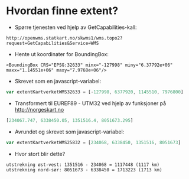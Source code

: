 # Hvordan finne extent?

- Spørre tjenesten ved hjelp av GetCapabilities-kall:
```http
http://openwms.statkart.no/skwms1/wms.topo2?request=GetCapabilities&Service=WMS
```

- Hente ut koordinater for BoundingBox:
```markup
<BoundingBox CRS="EPSG:32633" minx="-127998" miny="6.37792e+06" maxx="1.14551e+06" maxy="7.9768e+06"/>
```


- Skrevet som en javascript-variabel:
```javascript
var extentKartverketWMS32633 = [-127998, 6377920, 1145510, 7976800]
```

- Transformert til EUREF89 - UTM32 ved hjelp av funksjoner på http://norgeskart.no
```javascript
[234067.747, 6338450.05, 1351516.4, 8051673.295]
```

- Avrundet og skrevet som javascript-variabel:
```javascript
var extentKartverketWMS25832 = [234068, 6338450, 1351516, 8051673]
```

- Hvor stort blir dette?
```code
utstrekning øst-vest: 1351516 - 234068 = 1117448 (1117 km)
utstrekning nord-sør: 8051673 - 6338450 = 1713223 (1713 km)
```